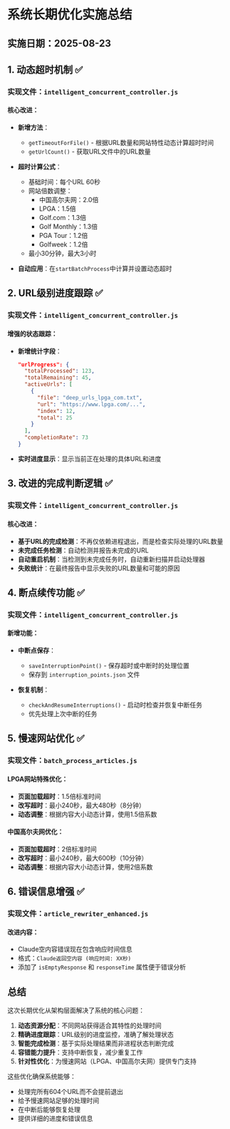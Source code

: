 # 系统长期优化实施总结

## 实施日期：2025-08-23

## 1. 动态超时机制 ✅

### 实现文件：`intelligent_concurrent_controller.js`

#### 核心改进：
- **新增方法**：
  - `getTimeoutForFile()` - 根据URL数量和网站特性动态计算超时时间
  - `getUrlCount()` - 获取URL文件中的URL数量
  
- **超时计算公式**：
  - 基础时间：每个URL 60秒
  - 网站倍数调整：
    - 中国高尔夫网：2.0倍
    - LPGA：1.5倍
    - Golf.com：1.3倍
    - Golf Monthly：1.3倍
    - PGA Tour：1.2倍
    - Golfweek：1.2倍
  - 最小30分钟，最大3小时

- **自动应用**：在`startBatchProcess`中计算并设置动态超时

## 2. URL级别进度跟踪 ✅

### 实现文件：`intelligent_concurrent_controller.js`

#### 增强的状态跟踪：
- **新增统计字段**：
  ```json
  "urlProgress": {
    "totalProcessed": 123,
    "totalRemaining": 45,
    "activeUrls": [
      {
        "file": "deep_urls_lpga_com.txt",
        "url": "https://www.lpga.com/...",
        "index": 12,
        "total": 25
      }
    ],
    "completionRate": 73
  }
  ```

- **实时进度显示**：显示当前正在处理的具体URL和进度

## 3. 改进的完成判断逻辑 ✅

### 实现文件：`intelligent_concurrent_controller.js`

#### 核心改进：
- **基于URL的完成检测**：不再仅依赖进程退出，而是检查实际处理的URL数量
- **未完成任务检测**：自动检测并报告未完成的URL
- **自动重启机制**：当检测到未完成任务时，自动重新扫描并启动处理器
- **失败统计**：在最终报告中显示失败的URL数量和可能的原因

## 4. 断点续传功能 ✅

### 实现文件：`intelligent_concurrent_controller.js`

#### 新增功能：
- **中断点保存**：
  - `saveInterruptionPoint()` - 保存超时或中断时的处理位置
  - 保存到 `interruption_points.json` 文件
  
- **恢复机制**：
  - `checkAndResumeInterruptions()` - 启动时检查并恢复中断任务
  - 优先处理上次中断的任务

## 5. 慢速网站优化 ✅

### 实现文件：`batch_process_articles.js`

#### LPGA网站特殊优化：
- **页面加载超时**：1.5倍标准时间
- **改写超时**：最小240秒，最大480秒（8分钟）
- **动态调整**：根据内容大小动态计算，使用1.5倍系数

#### 中国高尔夫网优化：
- **页面加载超时**：2倍标准时间
- **改写超时**：最小240秒，最大600秒（10分钟）
- **动态调整**：根据内容大小动态计算，使用2倍系数

## 6. 错误信息增强 ✅

### 实现文件：`article_rewriter_enhanced.js`

#### 改进内容：
- Claude空内容错误现在包含响应时间信息
- 格式：`Claude返回空内容 (响应时间: XX秒)`
- 添加了 `isEmptyResponse` 和 `responseTime` 属性便于错误分析

## 总结

这次长期优化从架构层面解决了系统的核心问题：

1. **动态资源分配**：不同网站获得适合其特性的处理时间
2. **精确进度跟踪**：URL级别的进度监控，准确了解处理状态
3. **智能完成检测**：基于实际处理结果而非进程状态判断完成
4. **容错能力提升**：支持中断恢复，减少重复工作
5. **针对性优化**：为慢速网站（LPGA、中国高尔夫网）提供专门支持

这些优化确保系统能够：
- 处理完所有604个URL而不会提前退出
- 给予慢速网站足够的处理时间
- 在中断后能够恢复处理
- 提供详细的进度和错误信息